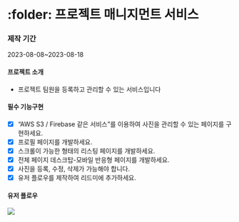 # :folder: 프로젝트 매니지먼트 서비스

### 제작 기간

2023-08-08~2023-08-18

#### 프로젝트 소개

- 프로젝트 팀원을 등록하고 관리할 수 있는 서비스입니다

#### 필수 기능구현

- [x] “AWS S3 / Firebase 같은 서비스”를 이용하여 사진을 관리할 수 있는 페이지를 구현하세요.
- [x] 프로필 페이지를 개발하세요.
- [x] 스크롤이 가능한 형태의 리스팅 페이지를 개발하세요.
- [x] 전체 페이지 데스크탑-모바일 반응형 페이지를 개발하세요.
- [x] 사진을 등록, 수정, 삭제가 가능해야 합니다.
- [x] 유저 플로우를 제작하여 리드미에 추가하세요.

#### 유저 플로우

<img src="https://img1.daumcdn.net/thumb/R1280x0/?scode=mtistory2&fname=https%3A%2F%2Fblog.kakaocdn.net%2Fdn%2FbTNYVx%2FbtsrwVF3xo9%2FirebbNULGkp1kvvbJoVhxk%2Fimg.png">

